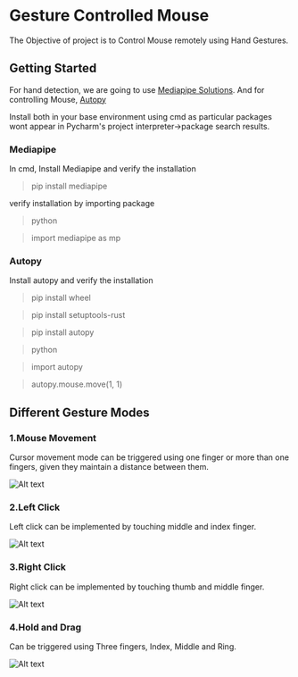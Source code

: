 # Gesture Controlled Mouse

The Objective of project is to Control Mouse remotely using Hand Gestures.

## Getting Started

For hand detection, we are going to use [Mediapipe Solutions](https://google.github.io/mediapipe/). 
And for controlling Mouse, [Autopy](https://pypi.org/project/autopy/)

Install both in your base environment using cmd as particular packages wont appear in Pycharm's project interpreter->package search results.

### Mediapipe

In cmd, Install Mediapipe and verify the installation

>pip install mediapipe

verify installation by importing package
>python

>import mediapipe as mp

### Autopy

Install autopy and verify the installation

>pip install wheel

>pip install setuptools-rust

>pip install autopy


>python

>import autopy

>autopy.mouse.move(1, 1)

## Different Gesture Modes

### 1.Mouse Movement

Cursor movement mode can be triggered using one finger or more than one fingers, given they maintain a distance between them.

![Alt text](https://github.com/jayant1211/GestureControlledMouse/blob/master/results/movement.gif)

### 2.Left Click

Left click can be implemented by touching middle and index finger.

![Alt text](https://github.com/jayant1211/GestureControlledMouse/blob/master/results/left.gif)

### 3.Right Click

Right click can be implemented by touching thumb and middle finger.

![Alt text](https://github.com/jayant1211/GestureControlledMouse/blob/master/results/right.gif)

### 4.Hold and Drag

Can be triggered using Three fingers, Index, Middle and Ring.  

![Alt text](https://github.com/jayant1211/GestureControlledMouse/blob/master/results/drag.gif)
